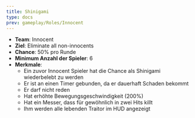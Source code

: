```yaml
---
title: Shinigami
type: docs
prev: gameplay/Roles/Innocent
---
```


- **Team**: Innocent
- **Ziel**: Eliminate all non-innocents
- **Chance**: 50% pro Runde
- **Minimum Anzahl der Spieler**: 6
- **Merkmale**:
  - Ein zuvor Innocent Spieler hat die Chance als Shinigami wiederbelebt zu werden
  - Er ist an einen Timer gebunden, da er dauerhaft Schaden bekommt
  - Er darf nicht reden
  - Hat erhöhte Bewegungsgeschwindigkeit (200%)
  - Hat ein Messer, dass für gewöhnlich in zwei Hits killt
  - Ihm werden alle lebenden Traitor im HUD angezeigt
